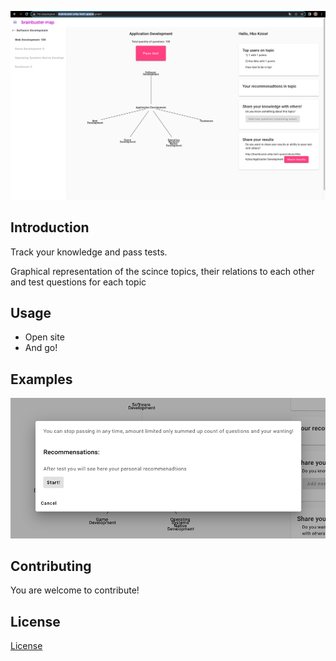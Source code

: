 ![](./README/main-view.png)

## Introduction

Track your knowledge and pass tests.

Graphical representation of the scince topics, their relations to each other and test questions for each topic

## Usage

- Open site
- And go!

## Examples

![](./README/start_pass_test.png)

## Contributing

You are welcome to contribute!

## License

[License](./LICENSE)
